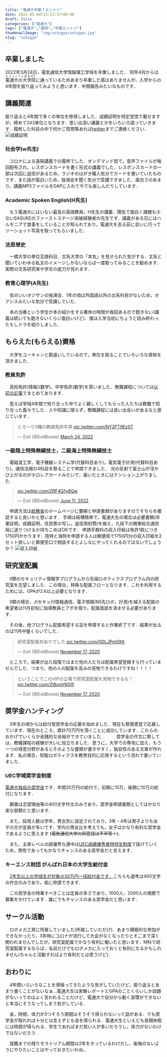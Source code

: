 ```yaml
---
title: "電通大卒業？エントリ"
date: 2022-05-04T13:13:17+09:00
draft: false
categories: ["電通大"]
tags: ["電通大","履修","卒業エントリ"]
thumbnailImage: "img/sotugyo/sotugyo.jpg"
slug: "sotugyo"
---
```


<!--こっち側はトップに乗る-->
## 卒業しました
2022年3月24日，電気通信大学情報理工学域を卒業しました．
同年4月からは<ruby>電通大の大学院<rp>（</rp><rt>モラトリアム延長DLC</rt><rp>）</rp></ruby>に通っているためあまり卒業した感はありませんが，入学からの4年間を振り返ってみようと思います．中間報告みたいなものです．
<!--more-->

## 講義関連
振り返ると4年間で多くの単位を修得しました．成績証明を特定覚悟で載せますが，締めて243単位となります．思い出深い講義とかをいろいろ語っていきます．履修した科目の中で何かご質問等あれば[twitter](https://twitter.com/ExitBowie)までご連絡ください．
![成績証明](/img/sotugyo/seiseki_sukasi.jpg)
### 社会学(w先生)
　コロナによる遠隔講義での履修でした．オンデマンド型で，音声ファイルが毎回配布され，レスポンスカードを書く形式の講義でした．レスポンスカードの一部は次回に返信があるため，ラジオのはがき職人気分でカードを書いていたものです．また話が面白いため，独演会を聞く気分で受講できました．面白さのあまり，講義MP3ファイルをDAPに入れて今でも楽しんだりしています．
### Academic Spoken English(H先生)
　もう電通大にはいない最高の英語教員，H先生の講義．陽気で面白く課題も少ないSASUKEのファーストステージ突破経験者の先生です．講義がある日にはハルモニアで食事をしていることが知られており，電通大を去る前に会いに行ってツーショット写真を取ってもらいました．
### 法思想史
　一橋大学の単位互換科目．文系大学の「本気」を見せられた気がする．文系と聞いていわゆる私文のイメージしかないならば一度取ってみることを勧めます．実際の文系研究者や学生の底力が見れます．
### 教育心理学(A先生)
　気のいいオジサンの独演会．1年の頃は外国語以外の文系科目がないため，オアシスみたいな気分で受講していた．

　本の当番という学生が本の紹介をする箸休の時間が毎回あるので飽きない(講義は続いても飽きないくらい面白いけど)．僕は入学当初にちょうど読み終わったもしドラを紹介しました．
<!--こっち側はトップに乗らない-->


## もらえた(もらえる)資格
　大学をユーキャンと勘違いしているので，単位を取ることでいろいろな資格を頂きました．
### 教員免許
　高校免許(情報)(数学)，中学免許(数学)を貰いました．教職課程については[以前の記事](https://exitbowie.github.io/Blog/posts/2020/03/%E9%9B%BB%E9%80%9A%E5%A4%A7%E6%96%B0%E5%85%A5%E7%94%9F%E3%81%B8%E6%95%99%E8%81%B7%E3%81%AF%E3%81%84%E3%81%84%E3%81%9E/)でまとめてあります．

　思えば学域4年間で知り合った中でよく親しくしてもらった人たちは教職で知り合った面々でした．人や知識に限らず，教職課程には良い出会いがあるなと感じています．
<blockquote class="twitter-tweet"><p lang="ja" dir="ltr">とろ〜り3種の教員免許牛丼 <a href="https://t.co/NY2FT9EzST">pic.twitter.com/NY2FT9EzST</a></p>&mdash; Exit (@ExitBowie) <a href="https://twitter.com/ExitBowie/status/1506879510062403594?ref_src=twsrc%5Etfw">March 24, 2022</a></blockquote> <script async src="https://platform.twitter.com/widgets.js" charset="utf-8"></script>

### 一級陸上特殊無線技士，二級海上特殊無線技士
　電磁波工学，電子機器システム学(代替科目あり)，電気電子計測(代替科目あり)，通信法規の4科目を取ることで申請できました．
光の反射で富士山が浮かび上がるのがホロレアカードみたいで，届いたときにはテンション上がりました．
<blockquote class="twitter-tweet"><p lang="zxx" dir="ltr"><a href="https://t.co/ZRF4Q1y8Qw">pic.twitter.com/ZRF4Q1y8Qw</a></p>&mdash; Exit (@ExitBowie) <a href="https://twitter.com/ExitBowie/status/1535501297259905025?ref_src=twsrc%5Etfw">June 11, 2022</a></blockquote> <script async src="https://platform.twitter.com/widgets.js" charset="utf-8"></script>

　申請方法は[総務省](https://www.tele.soumu.go.jp/j/download/radioope/)のホームページに要綱と申請書類がありますのでそちらを確認すると良いかと思います．
手順は結構簡単で，電通大生の場合は必要書類(卒業証明，成績証明，住民票の写し，返信用封筒)を揃え，九段下の関東総合通信局に送りつけるか持ちこめばOKです．
申請手数料の収入印紙は免許1枚につき1750円かかります．陸特と海特を申請する人は郵便局で1750円分の収入印紙を2セット欲しいと郵便窓口で相談するとよしなにやってくれるのではないでしょうか？
![収入印紙](/img/sotugyo/印紙.jpg)

## 研究室配属
　Ⅱ類のセキュリティ情報学プログラムから先端ロボティクスプログラム内の研究室を志望しました．この場合，特殊な配属フローとなります．これを利用するためには，GPAが2.6以上必要となります．

　Ⅱ類の場合，J(セキュ)I(情報通信，電子情報)M(先ロボ，計測)を越える配属の希望者は11月初旬に指導教員とアポを取り，配属面談を済ませる必要があります．

　その後，他プログラム配属希望する旨を申請すると作業終了です．結果が出るのは11月中盤くらいでした．
<blockquote class="twitter-tweet"><p lang="ja" dir="ltr">研究室配属対ありでした <a href="https://t.co/G0LJPm0Xtt">pic.twitter.com/G0LJPm0Xtt</a></p>&mdash; Exit (@ExitBowie) <a href="https://twitter.com/ExitBowie/status/1328636073203798016?ref_src=twsrc%5Etfw">November 17, 2020</a></blockquote> <script async src="https://platform.twitter.com/widgets.js" charset="utf-8"></script>

　ところで，結果が出た段階ではまだ他の人たちは配属希望登録すら行っていませんでした．つまり，他の人の配属を高みの見物できるわけですね！！！！
<blockquote class="twitter-tweet"><p lang="ja" dir="ltr">ということでこのVIPの立場で研究室配属を見物できるな！ <a href="https://t.co/Zt8ooV8Gl5">pic.twitter.com/Zt8ooV8Gl5</a></p>&mdash; Exit (@ExitBowie) <a href="https://twitter.com/ExitBowie/status/1328637903946219520?ref_src=twsrc%5Etfw">November 17, 2020</a></blockquote> <script async src="https://platform.twitter.com/widgets.js" charset="utf-8"></script>




## 奨学金ハンティング
　3年生の頃からは給付型奨学金の応募を始めました．現在も懸賞感覚で応募しています．現在のところ，累計70万円を頂くことに成功しています．これらのおかげでいくらか金銭的な余裕ができていました．
　
　奨学金の作文に際しては，教職課程の経験が大いに役立ちました．思うに，大学での専攻に加え，もう一つの得意分野があるとそのような書類が書きやすく，独自性のある文章が作れます．私の場合，知能ロボティクスを教育目的に応用するという流れで書いていました．
### UEC学域奨学金制度
[電通大独自の奨学金](https://www.uec.ac.jp/campus/fee/scholarship_undergraduate.html)です．年間20万円の給付で，前期に10万，後期に10万の給付になります．

　願書は志望理由等の400文字作文のみであり，奨学金申請書類としてはかなり楽な部類だと思います．

　また，採用人数は学年，男女別に設定されており，3年・4年は男子よりも女子の方が定員が多いです．学内の男女比を考えても，女子はかなり有利な奨学金であるように思えます ~~(電気通信大学の同意語は不平等！)~~．

　また，主席レベルの超優秀な連中は[UEC成績優秀者特待生制度](https://www.uec.ac.jp/campus/fee/special_student_system.html)で抜けていくため，男性であってもかなりチャンスのある奨学金だと言えます．

### キーエンス財団 がんばれ日本の大学生給付金
　[2年生以上の学域生が対象の30万円一括給付金です．](https://www.keyence-foundation.or.jp/scholarship02/)こちらも選考は400文字の作文のみであり，楽に申請できます．

　この奨学金の特筆すべきことは定員の多さであり，1000人，2000人の規模で募集をかけています．誰にでもチャンスのある奨学金だと思います．

## サークル活動
　ロボメカ工房に所属していました(所属していただけ)．あまり積極的な参加ができなかったり，3年時にコロナが流行して大会がなくなったりとそこまで深く関われませんでしたが，研究室配属でかなり有利に働いたと思います．M科で研究室配属するならば，名前だけでもロボメカに入っておくと有利になるかもしれません(ちゃんと活動すればより有利だとは思うけど)．

## おわりに
　4年間いろいろなことを頑張ってきたような気がしていたけど，振り返るとあまり書くことがないなぁ...電通大生は実験レポートとGPAのことくらいしか話題がないってのはよく言われることだけど，電通大で自分から動く習慣ができないと本当にそうなってしまう気がしている．

　金，時間，体力が3つそろう期間はそうそう得られないって話がある．でも奨学金が取れれば十分とは言えずとも金を得られる．電通大生といえども長期休暇には時間が得られる．学生であればまだ若い人が多いだろうし，体力がないわけではないだろう．

　就職までの残りモラトリアム期間は2年をきっているわけだし，後悔のないようにやりたいことはやっておきたいわね...
<!--

#### Text Format

_Italic（斜体）_
*Italic（斜体）*

__Emphasis（強調）__
**Emphasis（強調）**

~~Strikethrough（取り消し線）~~

<details><summary>これは詳細表示の例です。</summary>詳細をこっちに書きます。</details>

This is `inline`.

### List
* text
    * test
    * test

- text
    - test
    - test

1. text
1. test
    1. test

#### Horizontal rules
* * *
***
*****
- - -
---------------------------------------

#### Blockquotes（引用）
> This is Blockquotes

#### Links（参照）
[yonehub blog](https://yonehub.y10e.com/)

#### Images（画像）
![sample](/img/sample/sample.png)


#ルビ
<ruby>電通大の大学院<rp>（</rp><rt>モラトリアム延長DLC</rt><rp>）</rp></ruby>

#### Tables（表）
| id     | name    | date       |
| ------ | ------- | ---------- |
| 1      | test    | 2019-01-01 |
| 2      | test    | 2019-01-02 |
| 3      | test    | 2019-01-03 |

-->